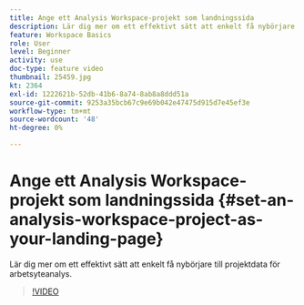 ```yaml
---
title: Ange ett Analysis Workspace-projekt som landningssida
description: Lär dig mer om ett effektivt sätt att enkelt få nybörjare till projektdata för arbetsyteanalys
feature: Workspace Basics
role: User
level: Beginner
activity: use
doc-type: feature video
thumbnail: 25459.jpg
kt: 2364
exl-id: 1222621b-52db-41b6-8a74-8ab8a8ddd51a
source-git-commit: 9253a35bcb67c9e69b042e47475d915d7e45ef3e
workflow-type: tm+mt
source-wordcount: '48'
ht-degree: 0%

---
```


# Ange ett Analysis Workspace-projekt som landningssida {#set-an-analysis-workspace-project-as-your-landing-page}

Lär dig mer om ett effektivt sätt att enkelt få nybörjare till projektdata för arbetsyteanalys.

>[!VIDEO](https://video.tv.adobe.com/v/25459/?quality=12)
